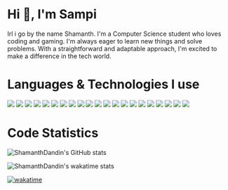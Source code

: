 # Hi 👋, I'm Sampi 

Irl i go by the name Shamanth. I'm a Computer Science student who loves coding and gaming. I'm always eager to learn new things and solve problems. With a straightforward and adaptable approach, I'm excited to make a difference in the tech world.

# Languages & Technologies I use

<p align="left">
<img src="https://img.shields.io/badge/-JavaScript-brightgreen?style=for-the-badge&logo=JavaScript&logoColor=000000&color=F7DF1E">
<img src="https://img.shields.io/badge/-TypeScript-brightgreen?style=for-the-badge&logo=TypeScript&logoColor=ffffff&color=3178C6">
<img src="https://img.shields.io/badge/-HTML-brightgreen?style=for-the-badge&logo=HTML5&logoColor=ffffff&color=E34F26">
<img src="https://img.shields.io/badge/-CSS-brightgreen?style=for-the-badge&logo=CSS3&logoColor=ffffff&color=1572B6">
<img src="https://img.shields.io/badge/-C-brightgreen?style=for-the-badge&logo=C&logoColor=ffffff&color=A8B9CC">
<img src="https://img.shields.io/badge/-Java-brightgreen?style=for-the-badge&logo=Java&logoColor=ffffff&color=007396">
<img src="https://img.shields.io/badge/-Python-brightgreen?style=for-the-badge&logo=Python&logoColor=ffffff&color=3776AB">
<img src="https://img.shields.io/badge/-Node%20JS-brightgreen?style=for-the-badge&logo=Node.js&logoColor=ffffff&color=215732">
<img src="https://img.shields.io/badge/-Dart-brightgreen?style=for-the-badge&logo=Dart&logoColor=ffffff&color=42A5F5">
<img src="https://img.shields.io/badge/-React%20JS-brightgreen?style=for-the-badge&logo=React&logoColor=000000&color=61DAFB">
<img src="https://img.shields.io/badge/-Express%20JS-brightgreen?style=for-the-badge&logo=Express&logoColor=ffffff&color=000000">
<img src="https://img.shields.io/badge/-Next.js-brightgreen?style=for-the-badge&logo=Next.js&logoColor=ffffff&color=adb5bd">
<img src="https://img.shields.io/badge/-Flutter-brightgreen?style=for-the-badge&logo=Flutter&logoColor=ffffff&color=42A5F5">
<img src="https://img.shields.io/badge/-Firebase-brightgreen?style=for-the-badge&logo=Firebase&logoColor=ffffff&color=FFA611">
<img src="https://img.shields.io/badge/-Android%20Studio-brightgreen?style=for-the-badge&logo=Android%20Studio&logoColor=ffffff&color=009639">
<img src="https://img.shields.io/badge/-Figma-brightgreen?style=for-the-badge&logo=Figma&logoColor=ffffff&color=a259ff">
<img src="https://img.shields.io/badge/-MongoDB-brightgreen?style=for-the-badge&logo=MongoDB&logoColor=ffffff&color=47A248">
<img src="https://img.shields.io/badge/-Redis-brightgreen?style=for-the-badge&logo=Redis&logoColor=ffffff&color=DC382D">
<img src="https://img.shields.io/badge/-VS%20Code-brightgreen?style=for-the-badge&logo=Visual%20Studio%20Code&logoColor=ffffff&color=007ACC">
<img src="https://img.shields.io/badge/-Git-brightgreen?style=for-the-badge&logo=Git&logoColor=000000&color=F05032">
<img src="https://img.shields.io/badge/-GitHub-brightgreen?style=for-the-badge&logo=GitHub&logoColor=ffffff&color=181717">
</p>


# Code Statistics

![ShamanthDandin's GitHub stats](https://github-readme-stats.vercel.app/api?username=shamanthdandin&count_private=true&show_icons=true&theme=radical&include_all_commits=true)

![ShamanthDandin's wakatime stats](https://github-readme-stats.vercel.app/api/wakatime?username=shamanthdandina&theme=radical&custom_title=Enigma%27s+Wakatime+Stats&layout=compact)

[![wakatime](https://wakatime.com/badge/user/8a7dac8b-5e0e-4a42-91ef-ac4ea5cfa52b.svg)](https://wakatime.com/@8a7dac8b-5e0e-4a42-91ef-ac4ea5cfa52b)
